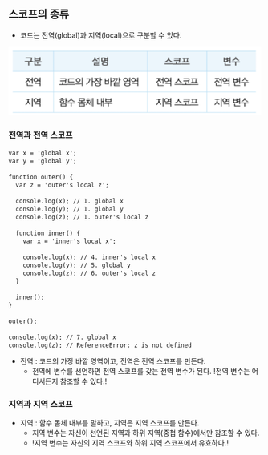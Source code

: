 ## 스코프의 종류
* 코드는 전역(global)과 지역(local)으로 구분할 수 있다.

![범위 구분](https://github.com/5nam/TIL/blob/master/JavaScript/%EC%8A%A4%EC%BD%94%ED%94%84/%E1%84%8C%E1%85%A5%E1%86%AB%E1%84%8B%E1%85%A7%E1%86%A8:%E1%84%8C%E1%85%B5%E1%84%8B%E1%85%A7%E1%86%A8%20%E1%84%89%E1%85%A1%E1%84%8C%E1%85%B5%E1%86%AB.png)

### 전역과 전역 스코프
~~~
var x = 'global x';
var y = 'global y';

function outer() {
  var z = 'outer's local z';
  
  console.log(x); // 1. global x
  console.log(y); // 1. global y
  console.log(z); // 1. outer's local z
   
  function inner() {
    var x = 'inner's local x';
    
    console.log(x); // 4. inner's local x
    console.log(y); // 5. global y
    console.log(z); // 6. outer's local z
  }
  
  inner();
}

outer();

console.log(x); // 7. global x
console.log(z); // ReferenceError: z is not defined
~~~

* 전역 : 코드의 가장 바깥 영역이고, 전역은 전역 스코프를 만든다.
  * 전역에 변수를 선언하면 전역 스코프를 갖는 전역 변수가 된다. !전역 변수는 어디서든지 참조할 수 있다.!

### 지역과 지역 스코프
* 지역 : 함수 몸체 내부를 말하고, 지역은 지역 스코프를 만든다.
  * 지역 변수는 자신이 선언된 지역과 하위 지역(중첩 함수)에서만 참조할 수 있다.
  * !지역 변수는 자신의 지역 스코프와 하위 지역 스코프에서 유효하다.!
